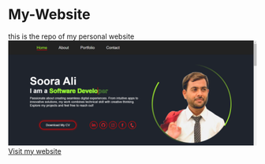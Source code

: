 # My-Website
this is the repo of my personal website
![website View](Assets\Website.png)
[Visit my website](https://soorajalipanhwar.github.io/My-Website/)

